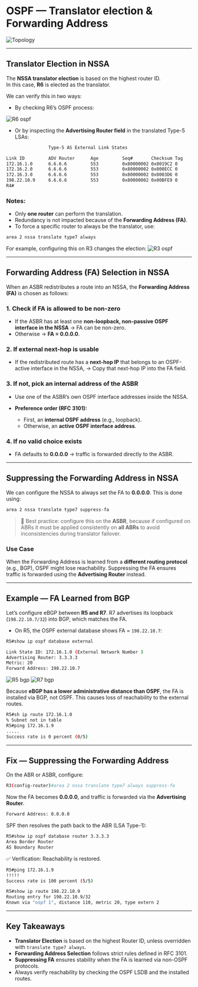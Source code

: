 # OSPF — Translator election & Forwarding Address

![Topology](topology.png)

---

## Translator Election in NSSA

The **NSSA translator election** is based on the highest router ID.  
In this case, **R6** is elected as the translator.

We can verify this in two ways:

- By checking R6’s OSPF process:

![R6 ospf](R6-ospf.png)


- Or by inspecting the **Advertising Router field** in the translated Type-5 LSAs:
```bash
                Type-5 AS External Link States

Link ID         ADV Router      Age         Seq#       Checksum Tag
172.16.1.0      6.6.6.6         553         0x80000002 0x0019C2 0
172.16.2.0      6.6.6.6         553         0x80000002 0x000ECC 0
172.16.3.0      6.6.6.6         553         0x80000002 0x0003D6 0
198.22.10.9     6.6.6.6         553         0x80000002 0x00BFE9 0
R4#
````

### Notes:

* Only **one router** can perform the translation.
* Redundancy is not impacted because of the **Forwarding Address (FA)**.
* To force a specific router to always be the translator, use:

```bash
area 2 nssa translate type7 always
```

For example, configuring this on R3 changes the election:
![R3 ospf](R3-ospf.png)

---

## Forwarding Address (FA) Selection in NSSA

When an ASBR redistributes a route into an NSSA, the **Forwarding Address (FA)** is chosen as follows:

### 1. Check if FA is allowed to be non-zero

* If the ASBR has at least one **non-loopback, non-passive OSPF interface in the NSSA** → FA can be non-zero.
* Otherwise → **FA = 0.0.0.0**.

### 2. If external next-hop is usable

* If the redistributed route has a **next-hop IP** that belongs to an OSPF-active interface in the NSSA,
  → Copy that next-hop IP into the FA field.

### 3. If not, pick an internal address of the ASBR

* Use one of the ASBR’s own OSPF interface addresses inside the NSSA.
* **Preference order (RFC 3101):**

  * First, an **internal OSPF address** (e.g., loopback).
  * Otherwise, an **active OSPF interface address**.

### 4. If no valid choice exists

* FA defaults to **0.0.0.0** → traffic is forwarded directly to the ASBR.

---

## Suppressing the Forwarding Address in NSSA

We can configure the NSSA to always set the FA to **0.0.0.0**.
This is done using:

```bash
area 2 nssa translate type7 suppress-fa
```

> 🔹 Best practice: configure this on the **ASBR**, because if configured on ABRs it must be applied consistently on **all ABRs** to avoid inconsistencies during translator failover.

### Use Case

When the Forwarding Address is learned from a **different routing protocol** (e.g., BGP), OSPF might lose reachability. Suppressing the FA ensures traffic is forwarded using the **Advertising Router** instead.

---

## Example — FA Learned from BGP

Let’s configure eBGP between **R5 and R7**.
R7 advertises its loopback (`198.22.10.7/32`) into BGP, which matches the FA.

* On R5, the OSPF external database shows FA = `198.22.10.7`:

```bash
R5#show ip ospf database external

Link State ID: 172.16.1.0 (External Network Number )
Advertising Router: 3.3.3.3
Metric: 20 
Forward Address: 198.22.10.7
```

![R5 bgp](R5-bgp.png)
![R7 bgp](R7-bgp.png)

Because **eBGP has a lower administrative distance than OSPF**, the FA is installed via BGP, not OSPF.
This causes loss of reachability to the external routes.

```bash
R5#sh ip route 172.16.1.0
% Subnet not in table
R5#ping 172.16.1.9
.....
Success rate is 0 percent (0/5)
```

---

## Fix — Suppressing the Forwarding Address

On the ABR or ASBR, configure:

```bash
R3(config-router)#area 2 nssa translate type7 always suppress-fa
```

Now the FA becomes **0.0.0.0**, and traffic is forwarded via the **Advertising Router**.

```bash
Forward Address: 0.0.0.0
```

SPF then resolves the path back to the ABR (LSA Type-1):

```bash
R5#show ip ospf database router 3.3.3.3
Area Border Router
AS Boundary Router
```

✅ Verification: Reachability is restored.

```bash
R5#ping 172.16.1.9
!!!!!
Success rate is 100 percent (5/5)

R5#show ip route 198.22.10.9
Routing entry for 198.22.10.9/32
Known via "ospf 1", distance 110, metric 20, type extern 2
```

---

## Key Takeaways

* **Translator Election** is based on the highest Router ID, unless overridden with `translate type7 always`.
* **Forwarding Address Selection** follows strict rules defined in RFC 3101.
* **Suppressing FA** ensures stability when the FA is learned via non-OSPF protocols.
* Always verify reachability by checking the OSPF LSDB and the installed routes.


